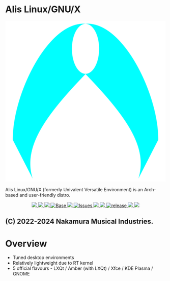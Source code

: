 # Alis Linux/GNU/X

<p align="center">
    <img src="img/alis.svg">
</p>

Alis Linux/GNU/X (formerly Univalent Versatile Environment) is an Arch-based and user-friendly distro.

<p align="center">
    <a href="https://nmimusic.github.io/">
        <img src="https://img.shields.io/badge/Developer-NakamuraMusicalIndustries-blue?style=flat-square">
    </a>
    <a href="https://sourceforge.net/projects/alislinux/">
        <img src="https://img.shields.io/badge/Maintained%3F-Yes-green?style=flat-square">
    </a>
    <a href="LICENSE">
        <img src="https://img.shields.io/badge/license-BSD--3--clause-orange?style=flat-square">
    </a>
    <a href="https://www.archlinux.org/">
        <img src="https://img.shields.io/badge/BASE-Arch%20Linux-blue?style=flat-square&logo=arch-linux" alt="Base">
    </a>
    <a href="https://github.com/alislinux/alislinux/actions">
        <img src="https://img.shields.io/github/workflow/status/alislinux/alislinux/ShellCheck%20CL?style=flat-square">
    </a>
    <a href="https://github.com/alislinux/alislinux/issues">
        <img src="https://img.shields.io/github/issues/alislinux/alis?color=violet&style=flat-square&logo=github" alt="Issues">
    </a>
    <a href="https://github.com/alislinux/alislinux/stargazers">
        <img src="https://img.shields.io/github/stars/alislinux/alis?color=yellow&style=flat-square&logo=github">
    </a>
    <a href="https://github.com/alislinux/alislinux/network/members">
        <img src="https://img.shields.io/github/forks/alislinux/alis?style=flat-square">
    </a>
    <a href="https://github.com/alislinux/alislinux/releases">
        <img src="https://img.shields.io/github/v/release/alislinux/alis?color=blue&include_prereleases&style=flat-square" alt="release">
    </a>
    <a href="https://github.com/alislinux/alislinux/commits/">
        <img src="https://img.shields.io/github/last-commit/alislinux/alis?style=flat-square">
    </a>
    <a href="https://github.com/alislinux/alislinux/">
        <img src="https://img.shields.io/github/repo-size/alislinux/alis?style=flat-square">
    </a>
</p>

(C) 2022-2024 Nakamura Musical Industries.
----

# Overview
* Tuned desktop environments
* Relatively lightweight due to RT kernel
* 5 official flavours - LXQt / Amber (with LXQt) / Xfce / KDE Plasma / GNOME
